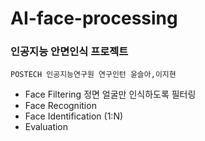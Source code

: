 # AI-face-processing
### 인공지능 안면인식 프로젝트
```
POSTECH 인공지능연구원 연구인턴 윤슬아,이지현
```

- Face Filtering
  정면 얼굴만 인식하도록 필터링
- Face Recognition
- Face Identification (1:N)
- Evaluation
